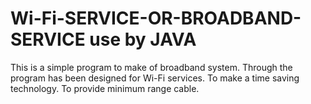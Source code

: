 # Wi-Fi-SERVICE-OR-BROADBAND-SERVICE use by JAVA
This is a simple program to make of broadband system. Through the program has been designed for Wi-Fi services. To make a time saving technology. To provide minimum range cable.
